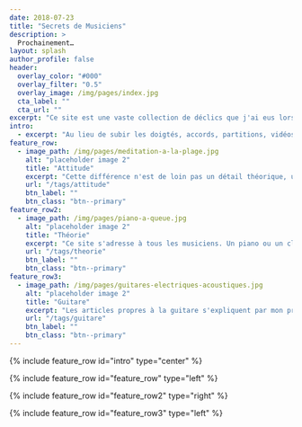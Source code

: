 ```yaml
---
date: 2018-07-23
title: "Secrets de Musiciens"
description: >
  Prochainement…
layout: splash
author_profile: false
header:
  overlay_color: "#000"
  overlay_filter: "0.5"
  overlay_image: /img/pages/index.jpg
  cta_label: ""
  cta_url: ""
excerpt: "Ce site est une vaste collection de déclics que j'ai eus lors de mon apprentissage de la musique, en particulier lorsque je suis passé d'instrumentiste lambda à celui de \"compositeur\"."
intro:
  - excerpt: "Au lieu de subir les doigtés, accords, partitions, vidéos, transcriptions, etc. de joueurs plus expérimentés, j'ai commencé à faire mes propres choix, entendre les nuances, repérer les motifs courants, bref : comprendre la musique."
feature_row:
  - image_path: /img/pages/meditation-a-la-plage.jpg
    alt: "placeholder image 2"
    title: "Attitude"
    excerpt: "Cette différence n'est de loin pas un détail théorique, une fois certains concepts assimilés, mon niveau a décollé, et ma confiance avec. J'aurais voulu trouver cette aide bien avant et c'est pourquoi je partagerai désormais autant que je peux sur ce site."
    url: "/tags/attitude"
    btn_label: ""
    btn_class: "btn--primary"
feature_row2:
  - image_path: /img/pages/piano-a-queue.jpg
    alt: "placeholder image 2"
    title: "Théorie"
    excerpt: "Ce site s'adresse à tous les musiciens. Un piano ou un clavier est toutefois fortement conseillé pour l'étude de l'harmonie, qui sera un gros chapitre, au sujet duquel je donnerai des pistes dans cette catégorie."
    url: "/tags/theorie"
    btn_label: ""
    btn_class: "btn--primary"
feature_row3:
  - image_path: /img/pages/guitares-electriques-acoustiques.jpg
    alt: "placeholder image 2"
    title: "Guitare"
    excerpt: "Les articles propres à la guitare s'expliquent par mon propre parcours d'instrumentiste, ainsi que par [mon précédent site](https://www.accordersaguitare.com), sur lequel j'avais déjà commencé à partager mon itinéraire depuis quelques années."
    url: "/tags/guitare"
    btn_label: ""
    btn_class: "btn--primary"
---
```


{% include feature_row id="intro" type="center" %}

{% include feature_row id="feature_row" type="left" %}

{% include feature_row id="feature_row2" type="right" %}

{% include feature_row id="feature_row3" type="left" %}
